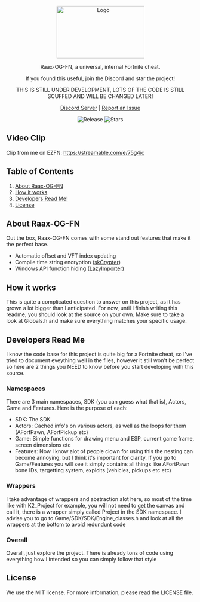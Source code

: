 <!-- LOGO -->
<p align="center">
	<img align="center" src="https://i.imgur.com/LbbSQUq.png" alt="Logo" width="235" height="140">
</p>
<p align="center">Raax-OG-FN, a universal, internal Fortnite cheat.</p>
<p align="center">If you found this useful, join the Discord and star the project!</p>
<p align="center">THIS IS STILL UNDER DEVELOPMENT, LOTS OF THE CODE IS STILL SCUFFED AND WILL BE CHANGED LATER!</p>
<p align="center">
	<a href="https://discord.gg/r2f8CHbrRF">Discord Server</a> |
	<a href="https://github.com/raax7/OG-Fortnite-Cheat/issues">Report an Issue</a>
</p>
<p align="center">
    <img alt="Release" src="https://img.shields.io/github/v/release/raax7/OG-Fortnite-Cheat?color=blue&style=for-the-badge">
    <img alt="Stars" src="https://img.shields.io/github/stars/raax7/OG-Fortnite-Cheat?color=blue&style=for-the-badge">
</p>


<!-- VIDEO CLIP -->
## Video Clip

Clip from me on EZFN:
https://streamable.com/e/75g4ic


<!-- TABLE OF CONTENTS -->
## Table of Contents

<ol>
    <li><a href="#about-raax-og-fn">About Raax-OG-FN</a></li>
    <li><a href="#how-it-works">How it works</a></li>
    <li><a href="#developers-read-me">Developers Read Me!</a></li>
    <li><a href="#license">License</a></li>
</ol>


<!-- ABOUT Raax-OG-FN -->
## About Raax-OG-FN

Out the box, Raax-OG-FN comes with some stand out features that make it the perfect base.
- Automatic offset and VFT index updating
- Compile time string encryption ([skCrypter](https://github.com/skadro-official/skCrypter))
- Windows API function hiding ([LazyImporter](https://github.com/JustasMasiulis/lazy_importer))



<!-- HOW IT WORKS -->
## How it works

This is quite a complicated question to answer on this project, as it has grown a lot bigger than I anticipated.
For now, until I finish writing this readme, you should look at the source on your own. Make sure to take a look at Globals.h and make sure everything matches your specific usage.



<!-- ABOUT Raax-OG-FN -->
## Developers Read Me
I know the code base for this project is quite big for a Fortnite cheat, so I've tried to document eveything well in the files, however it still won't be perfect so here are 2 things you NEED to know before you start developing with this source.

### Namespaces
There are 3 main namespaces, SDK (you can guess what that is), Actors, Game and Features. Here is the purpose of each:
- SDK: The SDK
- Actors: Cached info's on various actors, as well as the loops for them (AFortPawn, AFortPickup etc)
- Game: Simple functions for drawing menu and ESP, current game frame, screen dimensions etc
- Features: Now I know alot of people clown for using this the nesting can become annoying, but I think it's important for clarity. If you go to Game/Features you will see it simply contains all things like AFortPawn bone IDs, targetting system, exploits (vehicles, pickups etc etc)

### Wrappers
I take advantage of wrappers and abstraction alot here, so most of the time like with K2_Project for example, you will not need to get the canvas and call it, there is a wrapper simply called Project in the SDK namespace. I advise you to go to Game/SDK/SDK/Engine_classes.h and look at all the wrappers at the bottom to avoid redundunt code

### Overall
Overall, just explore the project. There is already tons of code using everything how I intended so you can simply follow that style



<!-- LICENSE -->
## License

We use the MIT license. For more information, please read the LICENSE file.

